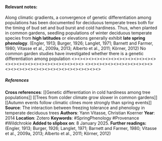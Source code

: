 #### **Relevant notes**:
Along climatic gradients, a convergence of genetic differentiation among populations has been documented for deciduous temperate trees both for the timing of bud set and bud burst and cold hardiness. 
Thus, when planted in common gardens, seedling populations of winter deciduous temperate species from **high latitudes** or elevations generally exhibit **late spring phenology**. (Engler, 1913; Burger, 1926; Langlet, 1971; Barnett and Farmer, 1980; Vitasse et al., 2009a, 2013; Alberto et al., 2011; Körner, 2012)
No common garden studies have investigated whether there is a genetic differentiation among population
<><><><><><><><><><><><><><><><><><><><><><><><><><><><><>
<><><><><><><><><><><><><><><><><><><><><><><><><><><><><>
##### References
**Cross references**: 
[[Genetic differentiation in cold hardiness among tree populations]]
[[Trees from colder climate grow slower in common gardens]]
[[Autumn events follow climatic clines more strongly than spring events]]
**Source**: The interaction between freezing tolerance and phenology in temperate deciduous trees
**Authors**: Yann Vitasse, Christian Koerner
**Year**: 2014
**Location**: Zotero
**Keywords**: #SpringPhenology #Provenance #Wildchrokie
**Added to slipbox on**: 8 January 2025. 
**Further readings:** (Engler, 1913; Burger, 1926; Langlet, 1971; Barnett and Farmer, 1980; Vitasse et al., 2009a, 2013; Alberto et al., 2011; Körner, 2012)
